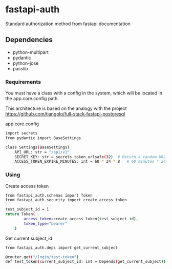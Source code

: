 # fastapi-auth
Standard authorization method from fastapi documentation

## Dependencies
- python-multipart
- pydantic
- python-jose
- passlib

### Requirements
You must have a class with a config in the system, which will be located in the app.core.config path.

This architecture is based on the analogy with the project
https://github.com/tiangolo/full-stack-fastapi-postgresql

app.core.config
```sh
import secrets
from pydantic import BaseSettings

class Settings(BaseSettings)
    API_URL: str = "/api/v1"
    SECRET_KEY: str = secrets.token_urlsafe(32)  # Return a random URL-safe text string, in Base64 encoding
    ACCESS_TOKEN_EXPIRE_MINUTES: int = 60 * 24 * 8   # 60 minutes * 24 hours * 8 days = 8 days
```

### Using
Create access token
```sh
from fastapi_auth.schemas import Token
from fastapi_auth.security import create_access_token

test_subject_id = 1
return Token(
        access_token=create_access_token(test_subject_id),
        token_type="bearer"
    )
```
Get current subject_id
```sh
from fastapi_auth.deps import get_current_subject

@router.get("/login/test-token")
def test_token(current_subject_id: int = Depends(get_current_subject))
```
